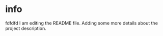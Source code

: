 # info
fdfdfd
I am editing the README file. Adding some more details about the
project description.
